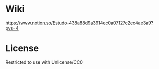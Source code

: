 # Wiki

https://www.notion.so/Estudo-438a88d9a3914ec0a07127c2ec4ae3a9?pvs=4


# License

Restricted to use with Unlicense/CC0
